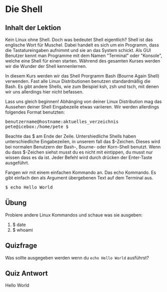 # Die Shell

## Inhalt der Lektion

Kein Linux ohne Shell. Doch was bedeutet Shell eigentlich? Shell ist das englische Wort für Muschel. Dabei handelt es sich um ein Programm, dass die Tastatureingaben aufnimmt und sie an das System schickt. Als GUI Benutzer kennt man Programme mit dem Namen "Terminal" oder "Konsole", welche eine Shell für einen starten. Während des gesamten Kurses werden wir die Wunder der Shell kennenlernen.

In diesem Kurs werden wir das Shell Prorgramm Bash (Bourne Again Shell) verwenden. Fast alle Linux Distributionen benutzen standardmäßig die Bash. Es gibt andere Shells, wie zum Beispiel ksh, zsh und tsch, mit denen wir uns allerdings hier nicht befassen.

Lass uns gleich beginnen! Abhänging von deiner Linux Distribution mag das Aussehen deiner Shell Eingabezeile etwas variieren. Wir werden allerdings folgendes Format benutzten:

<pre>benutzername@hostname:aktuelles_verzeichnis
pete@icebox:/home/pete $</pre>

Beachte das $ am Ende der Zeile. Untershiedliche Shells haben unterschiedliche Eingabezeilen, in unserem fall das $-Zeichen. Dieses wird bei normalen Benutzern der Bash-, Bourne- oder Korn-Shell benutzt. Wenn du dass $-Zeichen siehst musst du es nicht mit eintippen, du musst nur wissen dass es da ist. Jeder Befehl wird durch drücken der Enter-Taste ausgeführt.

Fangen wir mit einem einfachen Kommando an. Das echo Kommando. Es gibt einfach den als Argument übergebenen Text auf dem Terminal aus.

<pre>$ echo Hello World</pre>

## Übung

Probiere andere Linux Kommandos und schaue was sie ausgeben:

<ol>
<li>$ date</li>
<li>$ whoami</li>
</ol>

## Quizfrage

Was sollte ausgegeben werden wenn du `echo Hello World` ausführst?

## Quiz Antwort

Hello World

